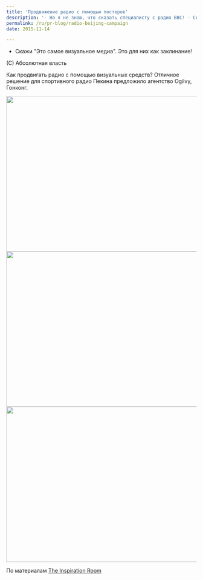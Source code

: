 ```yaml
---
title: 'Продвижение радио с помощью постеров'
description: '- Но я не знаю, что сказать специалисту с радио BBC! - Скажи &quot;Это самое визуальное медиа&quot;. Это для них как заклинание! (С) Абсолютная власть Как продвигать радио с помощью визуальных средств? Отличное решение для спортивного радио Пекина предложило агентство Ogilvy, Гонконг.'
permalink: /ru/pr-blog/radio-beijing-campaign
date: 2015-11-14

---
```


- Скажи "Это самое визуальное медиа". Это для них как заклинание!

(С) Абсолютная власть

Как продвигать радио с помощью визуальных средств? Отличное решение для спортивного радио Пекина предложило агентство Ogilvy, Гонконг.

<img src="{{ site.assets }}/upload/Beijing_Sports_Radio_2.jpg" alt="" class="post__img" width="580" height="410">

<img src="{{ site.assets }}/upload/Beijing_Sports_Radio_3.jpg" alt="" class="post__img" width="580" height="410">

<img src="{{ site.assets }}/upload/Beijing_Sports_Radio_1.jpg" alt="" class="post__img" width="580" height="410">

По материалам <a href="http://theinspirationroom.com/daily/2012/beijing-sports-radio-speech-bubbles/">The Inspiration Room</a>

